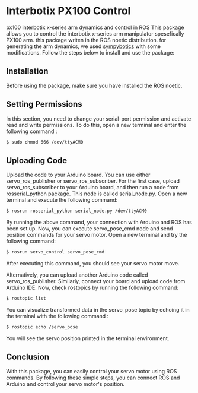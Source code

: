 # Interbotix PX100 Control
px100 interbotix x-series arm dynamics and control in ROS
This package allows you to control the interbotix x-series arm manipulator spesefically PX100 arm.
this package writen in the ROS noetic distribution. for generating the arm dynamics, we used [sympybotics](https://github.com/cdsousa/SymPyBotics) with some modifications.
Follow the steps below to install and use the package:

## Installation

Before using the package, make sure you have installed the ROS noetic.

## Setting Permissions

In this section, you need to change your serial-port permission and activate read and write permissions. To do this, open a new terminal and enter the following command :

```bash
$ sudo chmod 666 /dev/ttyACM0
```

## Uploading Code

Upload the code to your Arduino board. You can use either servo_ros_publisher or servo_ros_subscriber. For the first case, upload servo_ros_subscriber to your Arduino board, and then run a node from rosserial_python package. This node is called serial_node.py. Open a new terminal and execute the following command:

```bash
$ rosrun rosserial_python serial_node.py /dev/ttyACM0
```

By running the above command, your connection with Arduino and ROS has been set up. Now, you can execute servo_pose_cmd node and send position commands for your servo motor. Open a new terminal and try the following command:

```bash
$ rosrun servo_control servo_pose_cmd
```

After executing this command, you should see your servo motor move.

Alternatively, you can upload another Arduino code called servo_ros_publisher. Similarly, connect your board and upload code from Arduino IDE. Now, check rostopics by running the following command:

```bash
$ rostopic list
```

You can visualize transformed data in the servo_pose topic by echoing it in the terminal with the following command :

```bash
$ rostopic echo /servo_pose
```

You will see the servo position printed in the terminal environment.

## Conclusion

With this package, you can easily control your servo motor using ROS commands. By following these simple steps, you can connect ROS and Arduino and control your servo motor's position.
